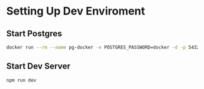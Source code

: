 # Setting Up Dev Enviroment
## Start Postgres
``` bash
docker run --rm --name pg-docker -e POSTGRES_PASSWORD=docker -d -p 5432:5432 -v $HOME/docker/volumes/postgres:/var/lib/postgresql/data  postgres
```
## Start Dev Server
``` bash
npm run dev
```